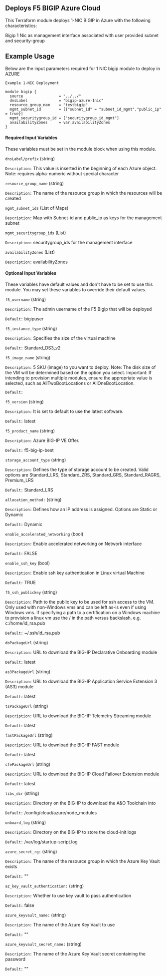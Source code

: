 ## Deploys F5 BIGIP Azure Cloud

This Terraform module deploys 1-NIC BIGIP in Azure with the following characteristics:

Bigip 1 Nic as management interface associated with user provided subnet and security-group
  
  
## Example Usage
Below are the input parameters required for 1 NIC bigip module to deploy in AZURE


```
Example 1-NIC Deployment

module bigip {
  source                = "../../"
  dnsLabel              = "bigip-azure-1nic"
  resource_group_nam    = "testbigip"
  mgmt_subnet_id        = [{"subnet_id" = "subnet_id_mgmt","public_ip" = true}]
  mgmt_securitygroup_id = ["securitygroup_id_mgmt"]
  availabilityZones     = var.availabilityZones
}

```

#### Required Input Variables

These variables must be set in the module block when using this module.

`dnsLabel/prefix` (string)

`Description:` This value is inserted in the beginning of each Azure object. Note: requires alpha-numeric without special character

`resource_group_name` (string)

`Description:` The name of the resource group in which the resources will be created

`mgmt_subnet_ids` (List of Maps)

`Description:` Map with Subnet-id and public_ip as keys for the management subnet

`mgmt_securitygroup_ids` (List)

`Description:` securitygroup_ids for the management interface

`availabilityZones` (List) 

`Description:` availabilityZones 

#### Optional Input Variables

These variables have default values and don't have to be set to use this module. You may set these variables to override their default values.


`f5_username` (string)

`Description:` The admin username of the F5   Bigip that will be deployed

`Default:` bigipuser

`f5_instance_type` (string)

`Description:` Specifies the size of the   virtual machine 

`Default:` Standard_DS3_v2 

`f5_image_name` (string)

`Description:` 5 SKU (image) to you want to   deploy. Note: The disk size of the VM will be determined based on the option   you select. Important: If intending to provision multiple modules, ensure the   appropriate value is selected, such as AllTwoBootLocations or AllOneBootLocation.

`Default:` 

`f5_version` (string)

`Description:` It is set to default to use the   latest software.

`Default:` latest

`f5_product_name` (string)

`Description:` Azure BIG-IP VE Offer.

`Default:` f5-big-ip-best

`storage_account_type` (string)

`Description:` Defines the type of storage   account to be created. Valid options are Standard_LRS, Standard_ZRS,   Standard_GRS, Standard_RAGRS, Premium_LRS

`Default:` Standard_LRS

`allocation_method:` (string)

`Description:` Defines how an IP address is   assigned. Options are Static or Dynamic

`Default:` Dynamic

`enable_accelerated_networking` (bool)

`Description:` Enable accelerated   networking on Network interface

`Default:` FALSE

`enable_ssh_key` (bool)

`Description:` Enable ssh key   authentication in Linux virtual Machine

`Default:` TRUE

`f5_ssh_publickey` (string)

`Description:` Path to the public key to be   used for ssh access to the VM. Only used with non-Windows vms and can be left   as-is even if using Windows vms. If specifying a path to a certification on a   Windows machine to provision a linux vm use the / in the path versus backslash.   e.g. c:/home/id_rsa.pub

`Default:` ~/.ssh/id_rsa.pub

`doPackageUrl` (string)

`Description:` URL to download the BIG-IP   Declarative Onboarding module

`Default:` latest

`as3PackageUrl` (string)

`Description:` URL to download the BIG-IP   Application Service Extension 3 (AS3) module

`Default:` latest

`tsPackageUrl` (string)

`Description:` URL to download the BIG-IP  Telemetry Streaming module

`Default:` latest

`fastPackageUrl` (string)

`Description:` URL to download the BIG-IP FAST   module

`Default:` latest

`cfePackageUrl` (string)

`Description:` URL to download the BIG-IP   Cloud Failover Extension module

`Default:` latest

`libs_dir` (string)

`Description:` Directory on the BIG-IP to download the A&O Toolchain into

`Default:` /config/cloud/azure/node_modules

`onboard_log` (string)

`Description:` Directory on the BIG-IP to store the cloud-init logs

`Default:` /var/log/startup-script.log

`azure_secret_rg:` (string)

`Description:` The name of the resource group in which the Azure Key Vault exists

`Default:` ""

`az_key_vault_authentication:` (string)

`Description:` Whether to use key vault to pass authentication

`Default:` false

`azure_keyvault_name:` (string)

`Description:` The name of the Azure Key Vault to use

`Default:` ""

`azure_keyvault_secret_name:` (string)

`Description:` The name of the Azure Key Vault secret containing the password

`Default:` ""

